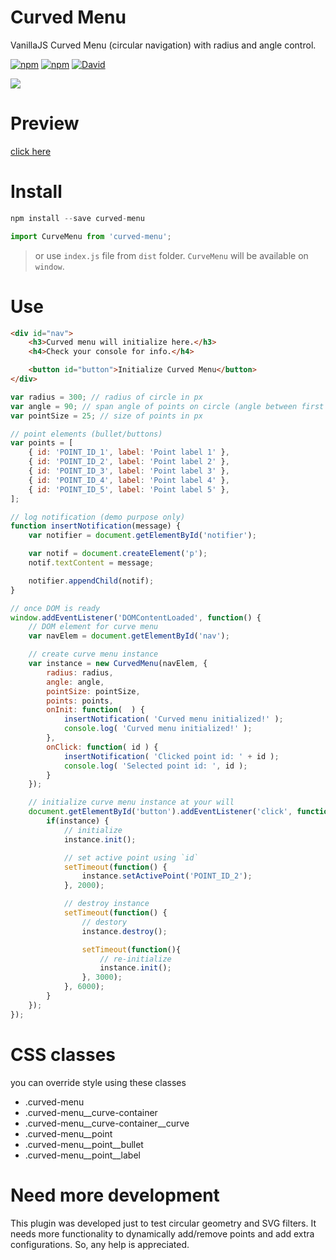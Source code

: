 # Curved Menu
VanillaJS Curved Menu (circular navigation) with radius and angle control.

[![npm](https://img.shields.io/npm/dt/curved-menu.svg?style=flat-square)](https://www.npmjs.com/package/curved-menu)
[![npm](https://img.shields.io/npm/v/curved-menu.svg?style=flat-square)](https://www.npmjs.com/package/curved-menu)
[![David](https://img.shields.io/david/thatisuday/curved-menu.svg?style=flat-square)](https://www.npmjs.com/package/curved-menu)

[![](https://i.imgur.com/QbA2Xvn.png)](https://rawgit.com/thatisuday/curved-menu/master/dist/index.html)

# Preview
[click here](https://rawgit.com/thatisuday/curved-menu/master/dist/index.html)

# Install
```js
npm install --save curved-menu

import CurveMenu from 'curved-menu';
```

> or use `index.js` file from `dist` folder. `CurveMenu` will be available on `window`.

# Use
```html
<div id="nav">
    <h3>Curved menu will initialize here.</h3>
    <h4>Check your console for info.</h4>

    <button id="button">Initialize Curved Menu</button>
</div>
```

```js
var radius = 300; // radius of circle in px
var angle = 90; // span angle of points on circle (angle between first and last point)
var pointSize = 25; // size of points in px

// point elements (bullet/buttons)
var points = [
    { id: 'POINT_ID_1', label: 'Point label 1' },
    { id: 'POINT_ID_2', label: 'Point label 2' },
    { id: 'POINT_ID_3', label: 'Point label 3' },
    { id: 'POINT_ID_4', label: 'Point label 4' },
    { id: 'POINT_ID_5', label: 'Point label 5' },
];

// log notification (demo purpose only)
function insertNotification(message) {
    var notifier = document.getElementById('notifier');

    var notif = document.createElement('p');
    notif.textContent = message;

    notifier.appendChild(notif);
}

// once DOM is ready
window.addEventListener('DOMContentLoaded', function() {
    // DOM element for curve menu
    var navElem = document.getElementById('nav');

    // create curve menu instance
    var instance = new CurvedMenu(navElem, {
        radius: radius,
        angle: angle,
        pointSize: pointSize,
        points: points,
        onInit: function(  ) {
            insertNotification( 'Curved menu initialized!' );
            console.log( 'Curved menu initialized!' );
        },
        onClick: function( id ) {
            insertNotification( 'Clicked point id: ' + id );
            console.log( 'Selected point id: ', id );
        }
    });

    // initialize curve menu instance at your will
    document.getElementById('button').addEventListener('click', function(){
        if(instance) {
            // initialize
            instance.init();

            // set active point using `id`
            setTimeout(function() {
                instance.setActivePoint('POINT_ID_2');
            }, 2000);

            // destroy instance
            setTimeout(function() {
                // destory
                instance.destroy();

                setTimeout(function(){
                    // re-initialize
                    instance.init();
                }, 3000);
            }, 6000);
        }
    });
});
```

# CSS classes
you can override style using these classes

- .curved-menu
- .curved-menu__curve-container
- .curved-menu__curve-container__curve
- .curved-menu__point
- .curved-menu__point__bullet
- .curved-menu__point__label

# Need more development
This plugin was developed just to test circular geometry and SVG filters. It needs more functionality to dynamically add/remove points and add extra configurations. So, any help is appreciated.
